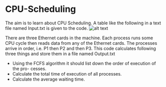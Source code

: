 # CPU-Scheduling

The aim is to learn about CPU Scheduling. A table like the following in a text file named Input.txt is given to the code.
![alt text](https://ibb.co/B4XGLnR)

There are three Ethernet cards in the machine. Each process runs some CPU cycle then reads data from any of the Ethernet cards. The processes arrive in order, i.e. P1 then P2 and then P3. This code calculates following three things and store them in a file named Output.txt
- Using the FCFS algorithm it should list down the order of execution of the pro-
cesses.
- Calculate the total time of execution of all processes.
- Calculate the average waiting time.

